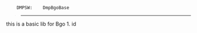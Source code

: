         DMPSW:    DmpBgoBase
>--------------------------------------------

this is a basic lib for Bgo
    1. id
